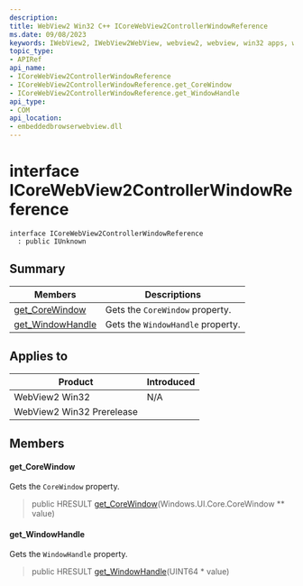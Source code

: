 ```yaml
---
description: 
title: WebView2 Win32 C++ ICoreWebView2ControllerWindowReference
ms.date: 09/08/2023
keywords: IWebView2, IWebView2WebView, webview2, webview, win32 apps, win32, edge, ICoreWebView2, ICoreWebView2Controller, browser control, edge html, ICoreWebView2ControllerWindowReference
topic_type: 
- APIRef
api_name:
- ICoreWebView2ControllerWindowReference
- ICoreWebView2ControllerWindowReference.get_CoreWindow
- ICoreWebView2ControllerWindowReference.get_WindowHandle
api_type:
- COM
api_location:
- embeddedbrowserwebview.dll
---
```


# interface ICoreWebView2ControllerWindowReference

```
interface ICoreWebView2ControllerWindowReference
  : public IUnknown
```

## Summary

 Members                        | Descriptions
--------------------------------|---------------------------------------------
[get_CoreWindow](#get_corewindow) | Gets the `CoreWindow` property.
[get_WindowHandle](#get_windowhandle) | Gets the `WindowHandle` property.

## Applies to

Product                         | Introduced
--------------------------------|---------------------------------------------
WebView2 Win32            |    N/A
WebView2 Win32 Prerelease |    

## Members

#### get_CoreWindow

Gets the `CoreWindow` property.

> public HRESULT [get_CoreWindow](#get_corewindow)(Windows.UI.Core.CoreWindow ** value)

#### get_WindowHandle

Gets the `WindowHandle` property.

> public HRESULT [get_WindowHandle](#get_windowhandle)(UINT64 * value)

